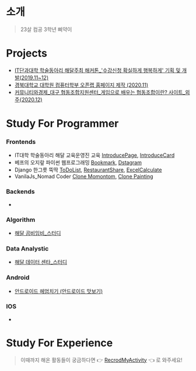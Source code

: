 # 소개
> 23살 컴공 3학년 삐약이


# Projects
* [IT단과대학 학술동아리 해달주최 해커톤_'수강신청 확실하게 행복하게' 기획 및 개발(2019.11~12)](https://github.com/Climier-code/Haedal_Hackathon_2019_2)
* [경북대학교 대학원 컴퓨터학부 오픈랩 홈페이지 제작 (2020.11)](https://github.com/Climier-code/knu_cse_openlab_2020)
* [커뮤니티와경제_대구 협동조합지원센터_게임으로 배우는 협동조합이란? 사이트_외주{2020.12)](https://github.com/Climier-code/Cooperative_site.git)

# Study For Programmer
### Frontends
* IT대학 학술동아리 해달 교육운영진 교육 [IntroducePage](https://github.com/Climier-code/Climier-code.github.io), [IntroduceCard](https://github.com/Climier-code/INTRODUCECARD.climier.github.io)
* 베프의 오지랖 파이썬 웹프로그래밍 [Bookmark](https://github.com/Climier-code/bookmark), [Dstagram](https://github.com/Climier-code/Dstagram)
* Django 한그릇 뚝딱 [ToDoList](https://github.com/Climier-code/ToDoList_Django), [RestaurantShare](https://github.com/Climier-code/RestaurantShare_Django), [ExcelCalculate](https://github.com/Climier-code/ExcelCalculate_Django)
* VanilaJs_Nomad Coder [Clone Momontom](https://github.com/Climier-code/Nomad_vanilajs.git), [Clone Painting](https://github.com/Climier-code/Nomad_vanilajs2.git)
### Backends
* 
### Algorithm
* [해달 곰비임비_스터디](https://github.com/Climier-code/gombi)
### Data Analystic
* [해달 데이터 센타_스터디](https://github.com/Climier-code/HaedalDataCenter)
### Android
* [안드로이드 헤엄치기 (안드로이드 맛보기)](https://github.com/Climier-code/AndroidStudio)
### IOS
* 

# Study For Experience
> 이때까지 해온 활동들이 궁금하다면 👉 [RecrodMyActivity](https://github.com/Climier-code/RecordMyActivity) 👈 로 와주세요!

<!--
**Climier-code/Climier-code** is a ✨ _special_ ✨ repository because its `README.md` (this file) appears on your GitHub profile.

Here are some ideas to get you started:

- 🔭 I’m currently working on ...
- 🌱 I’m currently learning ...
- 👯 I’m looking to collaborate on ...
- 🤔 I’m looking for help with ...
- 💬 Ask me about ...
- 📫 How to reach me: ...
- 😄 Pronouns: ...
- ⚡ Fun fact: ...
-->
